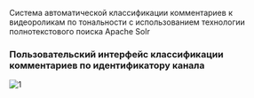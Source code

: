 Система автоматической классификации комментариев к видеороликам по тональности с использованием технологии полнотекстового поиска Apache Solr
### Пользовательский интерфейс классификации комментариев по идентификатору канала
![1](https://sun9-2.userapi.com/c831308/v831308944/165619/q1PZhZYT7rw.jpg "Пользовательский интерфейс классификации комментариев по идентификатору канала") 
